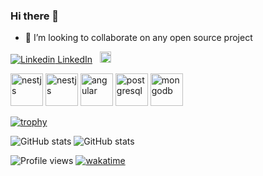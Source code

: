 ### Hi there 👋

<!--
**levart/levart** is a ✨ _special_ ✨ repository because its `README.md` (this file) appears on your GitHub profile.

Here are some ideas to get you started:

- 🔭 I’m currently working on ...
- 🌱 I’m currently learning ...
- 👯 I’m looking to collaborate on ...
- 🤔 I’m looking for help with ...
- 💬 Ask me about ...
- 📫 How to reach me: ...
- 😄 Pronouns: ...
- ⚡ Fun fact: ...
-->

- 👯 I’m looking to collaborate on any open source project

[![Linkedin](https://i.stack.imgur.com/gVE0j.png) LinkedIn](https://www.linkedin.com/in/levan-jmukhadze)
&nbsp; 
[<img src='https://cdn.jsdelivr.net/npm/simple-icons@3.0.1/icons/github.svg' alt='github' height='18'>](https://github.com/levart) 

[<img src='https://assets.zabbix.com/img/brands/nodejs.svg' alt='nestjs' height='52'>](https://nodejs.org/en/) 
[<img src='https://d33wubrfki0l68.cloudfront.net/e937e774cbbe23635999615ad5d7732decad182a/26072/logo-small.ede75a6b.svg' alt='nestjs' height='52'>](https://nestjs.com) 
[<img src='https://upload.wikimedia.org/wikipedia/commons/thumb/c/cf/Angular_full_color_logo.svg/1200px-Angular_full_color_logo.svg.png' alt='angular' height='52'>](https://angular.io) 
[<img src='https://upload.wikimedia.org/wikipedia/commons/2/29/Postgresql_elephant.svg' alt='postgresql' height='52'>](https://www.postgresql.org) 
[<img src='https://developer.asustor.com/uploadIcons/0020_999_1579585068_mongo-express-256.png' alt='mongodb' height='52'>](https://www.mongodb.com) 

[![trophy](https://github-profile-trophy.vercel.app/?username=levart&theme=onedark&margin-w=15&margin-h=15&column=7)](https://github.com/levart)


![GitHub stats](https://github-readme-stats.vercel.app/api?username=levart&show_icons=true&layout=compact&theme=onedark&) 
![GitHub stats](https://github-readme-stats.vercel.app/api/top-langs/?username=levart&layout=compact&theme=onedark&langs_count=15) 


![Profile views](https://gpvc.arturio.dev/levart) 
[![wakatime](https://wakatime.com/badge/user/ac305be1-11ec-43d4-9272-47286799d810.svg)](https://wakatime.com/@ac305be1-11ec-43d4-9272-47286799d810)
